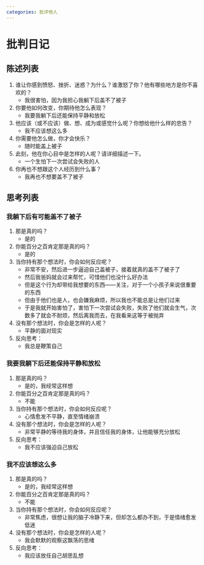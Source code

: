 ```yaml
---
categories: 批评他人
---
```


# 批判日记

## 陈述列表

1. 谁让你感到愤怒、挫折、迷惑？为什么？谁激怒了你？他有哪些地方是你不喜欢的？
    - 我很害怕，因为我担心我躺下后盖不了被子
2. 你要他如何改变，你期待他怎么表现？
    - 我要我躺下后还能保持平静和放松
3. 他应该（或不应该）做、想、成为或感觉什么呢？你想给他什么样的忠告？
    - 我不应该想这么多
4. 你需要他怎么做，你才会快乐？
    - 随时能盖上被子
5. 此刻，他在你心目中是怎样的人呢？请详细描述一下。
    - 一个生怕下一次尝试会失败的人
6. 你再也不想跟这个人经历到什么事？
    - 我再也不想要盖不了被子

## 思考列表

### 我躺下后有可能盖不了被子

1. 那是真的吗？
    - 是的
2. 你能百分之百肯定那是真的吗？
    - 是的
3. 当你持有那个想法时，你会如何反应呢？
    - 非常不安，然后进一步逼迫自己盖被子，接着就真的盖不了被子了
    - 然后我爸妈就会过来帮忙，可惜他们也没什么好办法
    - 但是这个行为却带给我想要的东西——关注，对于一个小孩子来说很重要的东西
    - 但由于他们也是人，也会嫌我麻烦，所以我也不能总是让他们过来
    - 于是我就开始害怕了，害怕下一次尝试会失败，失败了他们就会生气，次数多了就会不耐烦，然后离我而去，在我看来这等于被抛弃
4. 没有那个想法时，你会是怎样的人呢？
    - 平静的面对现实
5. 反向思考：
    - 我总是鞭策自己

### 我要我躺下后还能保持平静和放松

1. 那是真的吗？
    - 是的，我经常这样想
2. 你能百分之百肯定那是真的吗？
    - 不能
3. 当你持有那个想法时，你会如何反应呢？
    - 心情愈发不平静，直至情绪崩溃
4. 没有那个想法时，你会是怎样的人呢？
    - 非常平静的等待我的身体，并且信任我的身体，让他能够充分放松
5. 反向思考：
    - 我不应该强迫自己放松

### 我不应该想这么多

1. 那是真的吗？
    - 是的，我经常这样想
2. 你能百分之百肯定那是真的吗？
    - 不能
3. 当你持有那个想法时，你会如何反应呢？
    - 非常焦虑，很想让我的脑子冷静下来，但却怎么都办不到，于是情绪愈发低迷
4. 没有那个想法时，你会是怎样的人呢？
    - 我会默默的观察这飘荡的思绪
5. 反向思考：
    - 我应该放任自己胡思乱想
